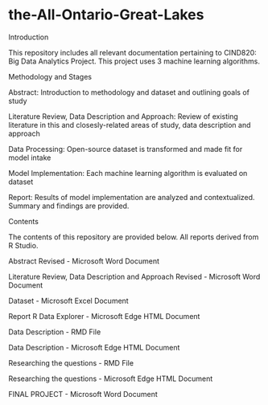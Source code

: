 # the-All-Ontario-Great-Lakes
Introduction

This repository includes all relevant documentation pertaining to CIND820: Big Data Analytics Project. This project uses 3 machine learning algorithms. 

Methodology and Stages

Abstract: Introduction to methodology and dataset and outlining goals of study

Literature Review, Data Description and Approach: Review of existing literature in this and closesly-related areas of study, data description and approach

Data Processing: Open-source dataset is transformed and made fit for model intake

Model Implementation: Each machine learning algorithm is evaluated on dataset

Report: Results of model implementation are analyzed and contextualized. Summary and findings are provided.

Contents

The contents of this repository are provided below. All reports derived from R Studio.

Abstract Revised - Microsoft Word Document

Literature Review, Data Description and Approach Revised - Microsoft Word Document

Dataset - Microsoft Excel Document

Report R Data Explorer - Microsoft Edge HTML Document

Data Description - RMD File

Data Description - Microsoft Edge HTML Document

Researching the questions - RMD File

Researching the questions - Microsoft Edge HTML Document

FINAL PROJECT - Microsoft Word Document
